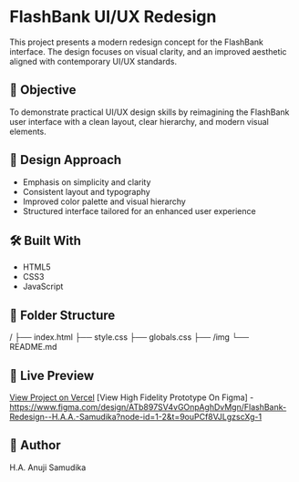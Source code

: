 # FlashBank UI/UX Redesign

This project presents a modern redesign concept for the FlashBank interface. The design focuses on visual clarity, and an improved aesthetic aligned with contemporary UI/UX standards.

## 🎯 Objective
To demonstrate practical UI/UX design skills by reimagining the FlashBank user interface with a clean layout, clear hierarchy, and modern visual elements.

## 🎨 Design Approach
- Emphasis on simplicity and clarity
- Consistent layout and typography
- Improved color palette and visual hierarchy
- Structured interface tailored for an enhanced user experience

## 🛠️ Built With
- HTML5
- CSS3
- JavaScript

## 📂 Folder Structure
/
├── index.html
├── style.css
├── globals.css
├── /img
└── README.md

## 🔗 Live Preview
[View Project on Vercel](https://your-vercel-link.vercel.app)
[View High Fidelity Prototype On Figma] - https://www.figma.com/design/ATb897SV4vGOnpAghDvMgn/FlashBank-Redesign--H.A.A.-Samudika?node-id=1-2&t=9ouPCf8VJLgzscXg-1

## 👤 Author
H.A. Anuji Samudika 
